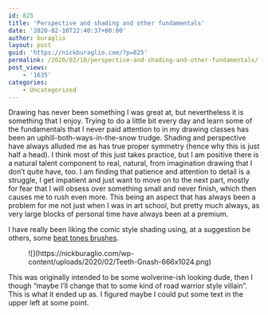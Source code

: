 ```yaml
---
id: 825
title: 'Perspective and shading and other fundamentals'
date: '2020-02-10T22:40:37+00:00'
author: buraglio
layout: post
guid: 'https://nickburaglio.com/?p=825'
permalink: /2020/02/10/perspective-and-shading-and-other-fundamentals/
post_views:
    - '1635'
categories:
    - Uncategorized
---
```


Drawing has never been something I was great at, but nevertheless it is something that I enjoy. Trying to do a little bit every day and learn some of the fundamentals that I never paid attention to in my drawing classes has been an uphill-both-ways-in-the-snow trudge. Shading and perspective have always alluded me as has true proper symmetry (hence why this is just half a head). I think most of this just takes practice, but I am positive there is a natural talent component to real, natural, from imagination drawing that I don’t quite have, too. I am finding that patience and attention to detail is a struggle, I get impatient and just want to move on to the next part, mostly for fear that I will obsess over something small and never finish, which then causes me to rush even more. This being an aspect that has always been a problem for me not just when I was in art school, but pretty much always, as very large blocks of personal time have always been at a premium.

I have really been liking the comic style shading using, at a suggestion be others, some [beat tones brushes](https://www.truegrittexturesupply.com/products/bbeat-tones-halftone-brushes-for-photoshop).

<figure class="wp-block-image size-large">![](https://nickburaglio.com/wp-content/uploads/2020/02/Teeth-Gnash-666x1024.png)</figure>This was originally intended to be some wolverine-ish looking dude, then I though “maybe I’ll change that to some kind of road warrior style villain”. This is what it ended up as. I figured maybe I could put some text in the upper left at some point.